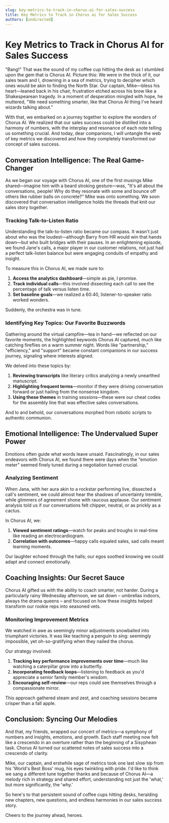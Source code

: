 ```yaml
---
slug: key-metrics-to-track-in-chorus-ai-for-sales-success
title: Key Metrics to Track in Chorus ai for Sales Success
authors: [undirected]
---
```



# Key Metrics to Track in Chorus AI for Sales Success

"Bang!" That was the sound of my coffee cup hitting the desk as I stumbled upon the gem that is Chorus AI. Picture this: We were in the thick of it, our sales team and I, drowning in a sea of metrics, trying to decipher which ones would be akin to finding the North Star. Our captain, Mike—bless his heart—leaned back in his chair, frustration etched across his brow like a Shakespearean tragedy. In a moment of desperation mingled with hope, he muttered, "We need something smarter, like that Chorus AI thing I've heard wizards talking about."

With that, we embarked on a journey together to explore the wonders of Chorus AI. We realized that our sales success could be distilled into a harmony of numbers, with the interplay and resonance of each note telling us something crucial. And today, dear companions, I will untangle the web of key metrics we discovered and how they completely transformed our concept of sales success.

## Conversation Intelligence: The Real Game-Changer

As we began our voyage with Chorus AI, one of the first musings Mike shared—imagine him with a beard stroking gesture—was, "It's all about the conversations, people! Why do they resonate with some and bounce off others like rubber balls on concrete?" Mike was onto something. We soon discovered that conversation intelligence holds the threads that knit our sales story together.

### Tracking Talk-to-Listen Ratio

Understanding the talk-to-listen ratio became our compass. It wasn't just about who was the loudest—although Barry from HR would win that hands down—but who built bridges with their pauses. In an enlightening episode, we found Jane's calls, a major player in our customer relations, not just had a perfect talk-listen balance but were engaging conduits of empathy and insight.

To measure this in Chorus AI, we made sure to:
1. **Access the analytics dashboard**—simple as pie, I promise.
2. **Track individual calls**—this involved dissecting each call to see the percentage of talk versus listen time.
3. **Set baseline goals**—we realized a 60:40, listener-to-speaker ratio worked wonders.

Suddenly, the orchestra was in tune.

### Identifying Key Topics: Our Favorite Buzzwords

Gathering around the virtual campfire—tea in hand—we reflected on our favorite moments, the highlighted keywords Chorus AI captured, much like catching fireflies on a warm summer night. Words like "partnership," "efficiency," and "support" became constant companions in our success journey, signaling where interests aligned.

We delved into these topics by:
1. **Reviewing transcripts** like literary critics analyzing a newly unearthed manuscript.
2. **Highlighting frequent terms**—monitor if they were driving conversation forward or just hailing from the nonsense kingdom.
3. **Using these themes** in training sessions—these were our cheat codes for the assembly line that was effective sales conversations.

And lo and behold, our conversations morphed from robotic scripts to authentic communion.

## Emotional Intelligence: The Undervalued Super Power

Emotions often guide what words leave unsaid. Fascinatingly, in our sales endeavors with Chorus AI, we found there were days when the "emotion meter" seemed finely tuned during a negotiation turned crucial.

### Analyzing Sentiment

When Jana, with her aura akin to a rockstar performing live, dissected a call's sentiment, we could almost hear the shadows of uncertainty tremble, while glimmers of agreement shone with raucous applause. Our sentiment analysis told us if our conversations felt chipper, neutral, or as prickly as a cactus.

In Chorus AI, we:
1. **Viewed sentiment ratings**—watch for peaks and troughs in real-time like reading an electrocardiogram.
2. **Correlation with outcomes**—happy calls equaled sales, sad calls meant learning moments.

Our laughter echoed through the halls; our egos soothed knowing we could adapt and connect emotionally.

## Coaching Insights: Our Secret Sauce

Chorus AI gifted us with the ability to coach smarter, not harder. During a particularly rainy Wednesday afternoon, we sat down – umbrellas indoors, always the drama queens – and focused on how these insights helped transform our rookie reps into seasoned vets.

### Monitoring Improvement Metrics

We watched in awe as seemingly minor adjustments snowballed into triumphant victories. It was like teaching a penguin to sing: seemingly impossible, yet oh-so-gratifying when they nailed the chorus.

Our strategy involved:
1. **Tracking key performance improvements over time**—much like watching a caterpillar grow into a butterfly.
2. **Incorporating feedback loops**—listening to feedback as you'd appreciate a senior family member's wisdom.
3. **Encouraging self-review**—our reps could see themselves through a compassionate mirror.

This approach gathered steam and zest, and coaching sessions became crisper than a fall apple.

## Conclusion: Syncing Our Melodies

And that, my friends, wrapped our concert of metrics—a symphony of numbers and insights, emotions, and growth. Each staff meeting now felt like a crescendo in an overture rather than the beginning of a Sisyphean task. Chorus AI turned our scattered notes of sales success into a crescendo of clarity.

Mike, our captain, and erstwhile sage of metrics took one last slow sip from his 'World's Best Boss' mug, his eyes twinkling with pride. I'd like to think we sang a different tune together thanks and because of Chorus AI—a melody rich in strategy and shared effort, understanding not just the 'what,' but more significantly, the 'why.'

So here's to that persistent sound of coffee cups hitting desks, heralding new chapters, new questions, and endless harmonies in our sales success story.

Cheers to the journey ahead, heroes.